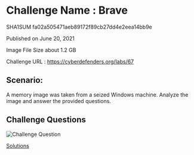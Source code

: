 # Challenge Name : Brave

SHA1SUM 	fa02a505471aeb89172f89cb27dd4e2eea14bb9e

Published on June 20, 2021

Image File Size about	1.2 GB

Challenge URL : https://cyberdefenders.org/labs/67

## Scenario:

A memory image was taken from a seized Windows machine. Analyze the image and answer the provided questions.

## Challenge Questions
![Challenge Question](https://github.com/th3c0rt3x/CyberDefenders/blob/main/c48-Africanfalls2/Chall.png)

[Solutions](Solutions.md)